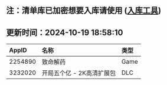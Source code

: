 ## 注：清单库已加密想要入库请使用 ([入库工具](https://github.com/BlankTMing/ManifestAutoUpdate/releases))

## 更新时间：2024-10-19 18:58:10
| AppID | 名称 | 类型  |
| :-------------------- | :----------------------------- | :----------- |
| 2254890 | 致命解药| Game |
| 3232020 | 开局五个亿 - 2K高清扩展包| DLC |
